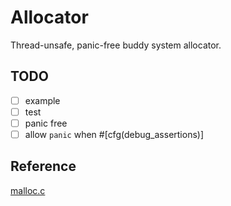 # Allocator
Thread-unsafe, panic-free buddy system allocator.

## TODO
- [ ] example
- [ ] test
- [ ] panic free
- [ ] allow `panic` when #[cfg(debug_assertions)]

## Reference
[malloc.c](https://pdos.csail.mit.edu/6.828/2019/lec/malloc.c)
